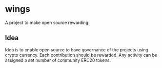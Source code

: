 # wings
A project to make open source rewarding.


## Idea

Idea is to enable open source to have governance of the projects using crypto currency. Each contribution should be rewarded. Any activity can be assigned a set number of community ERC20 tokens. 
